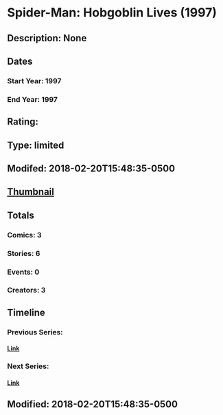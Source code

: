 # Spider-Man: Hobgoblin Lives (1997)
## Description: None
## Dates
### Start Year: 1997
### End Year: 1997
## Rating: 
## Type: limited
## Modifed: 2018-02-20T15:48:35-0500
## [Thumbnail](http://i.annihil.us/u/prod/marvel/i/mg/3/60/591642bd3a637.jpg)
## Totals
### Comics: 3
### Stories: 6
### Events: 0
### Creators: 3
## Timeline
### Previous Series: 
#### [Link]()
### Next Series: 
#### [Link]()
## Modified: 2018-02-20T15:48:35-0500